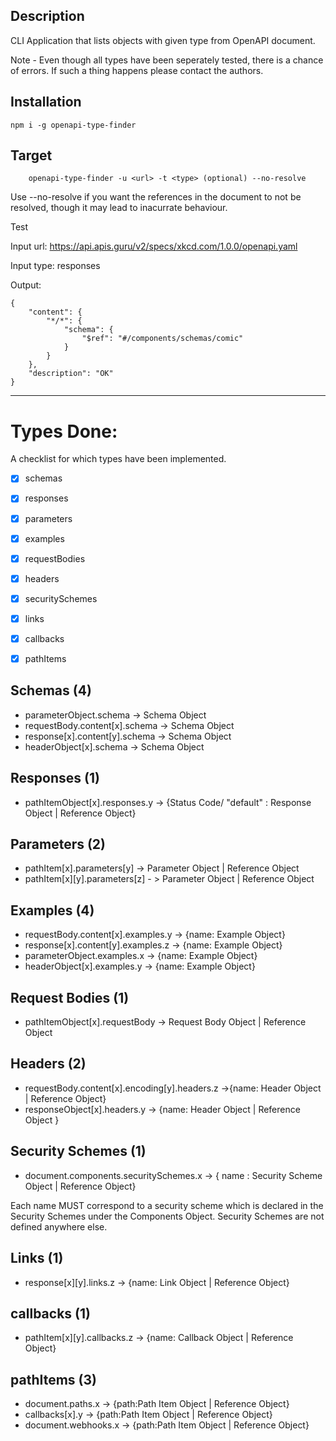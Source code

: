 ## Description

CLI Application that lists objects with given type from OpenAPI document.

Note - Even though all types have been seperately tested, there is a chance of errors. If such a thing happens please contact the authors.

## Installation
```
npm i -g openapi-type-finder
```

## Target
```
    openapi-type-finder -u <url> -t <type> (optional) --no-resolve
```
Use --no-resolve if you want the references in the document to not be resolved, though it may lead to inacurrate behaviour.

Test

Input url: https://api.apis.guru/v2/specs/xkcd.com/1.0.0/openapi.yaml

Input type: responses

Output:

```
{
    "content": {
        "*/*": {
            "schema": {
                "$ref": "#/components/schemas/comic"
            }
        }
    },
    "description": "OK"
}
```
***

# Types Done:

A checklist for which types have been implemented.

* [x] schemas
* [x] responses
* [x] parameters
* [x] examples
* [x] requestBodies
* [x] headers
* [x] securitySchemes
* [x] links
* [x] callbacks
* [x] pathItems



## Schemas (4)
* parameterObject.schema -> Schema Object
* requestBody.content[x].schema -> Schema Object
* response[x].content[y].schema -> Schema Object
* headerObject[x].schema -> Schema Object

## Responses (1)

* pathItemObject[x].responses.y -> {Status Code/ "default" : Response Object | Reference Object}

## Parameters  (2)

* pathItem[x].parameters[y] -> Parameter Object | Reference Object 
* pathItem[x][y].parameters[z] -    > Parameter Object | Reference Object 
  
## Examples (4)
* requestBody.content[x].examples.y -> {name: Example Object}
* response[x].content[y].examples.z -> {name: Example Object}
* parameterObject.examples.x -> {name: Example Object}
* headerObject[x].examples.y -> {name: Example Object}


## Request Bodies (1)

* pathItemObject[x].requestBody -> Request Body Object | Reference Object 

## Headers (2)

* requestBody.content[x].encoding[y].headers.z ->{name: Header Object | Reference Object}
* responseObject[x].headers.y -> {name: Header Object | Reference Object } 

## Security Schemes (1)
* document.components.securitySchemes.x -> { name : Security Scheme Object | Reference Object}

Each name MUST correspond to a security scheme which is declared in the Security Schemes under the Components Object. 
Security Schemes are not defined anywhere else.

## Links (1)
* response[x][y].links.z -> {name: Link Object | Reference Object}

## callbacks (1)
* pathItem[x][y].callbacks.z -> {name: Callback Object | Reference Object}

## pathItems (3)
* document.paths.x -> {path:Path Item Object | Reference Object}
* callbacks[x].y -> {path:Path Item Object | Reference Object} 
* document.webhooks.x -> {path:Path Item Object | Reference Object}